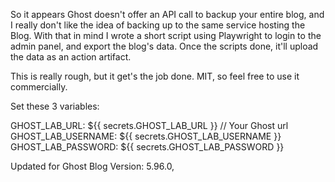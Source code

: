 So it appears Ghost doesn't offer an API call to backup your entire blog, and I really don't like the idea of backing up to the same service hosting the Blog. With that in mind I wrote a short script using Playwright to login to the admin panel, and export the blog's data.  Once the scripts done, it'll upload the data as an action artifact.

This is really rough, but it get's the job done. MIT, so feel free to use it commercially.

Set these 3 variables:

GHOST_LAB_URL: ${{ secrets.GHOST_LAB_URL }}   // Your Ghost url GHOST_LAB_USERNAME: ${{ secrets.GHOST_LAB_USERNAME }}     GHOST_LAB_PASSWORD: ${{ secrets.GHOST_LAB_PASSWORD }}


Updated for Ghost Blog Version: 5.96.0, 
